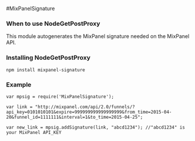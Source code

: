 #MixPanelSignature

### When to use NodeGetPostProxy

This module autogenerates the MixPanel signature needed on the MixPanel API.

### Installing NodeGetPostProxy

```
npm install mixpanel-signature
```

### Example

```
var mpsig = require('MixPanelSignature');

var link = "http://mixpanel.com/api/2.0/funnels/?api_key=0101010101&expire=999999999999999999&from_time=2015-04-20&funnel_id=1111111&interval=1&to_time=2015-04-25";

var new_link = mpsig.addSignature(link, "abcd1234"); //"abcd1234" is your MixPanel API_KEY
```